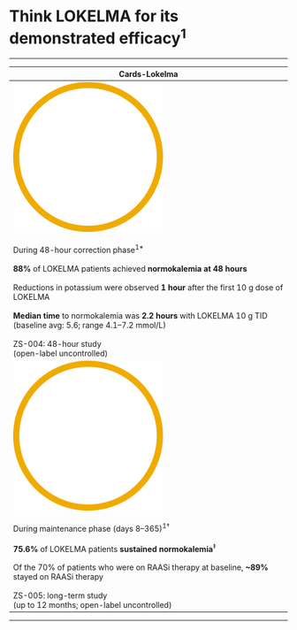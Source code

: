 # Think LOKELMA for its demonstrated efficacy<sup>1</sup>

---

| Cards-Lokelma |
|---|
| ![48-hour correction phase](./images/icon-clock-lokelma.svg)<br><br>During 48-hour correction phase<sup>1*</sup><br><br>**88%** of LOKELMA patients achieved **normokalemia at 48 hours**<br><br>Reductions in potassium were observed **1 hour** after the first 10 g dose of LOKELMA<br><br>**Median time** to normokalemia was **2.2 hours** with LOKELMA 10 g TID (baseline avg: 5.6; range 4.1–7.2 mmol/L)<br><br>ZS-004: 48-hour study<br>(open-label uncontrolled) |
| ![maintenance phase](./images/icon-wave-lokelma.svg)<br><br>During maintenance phase (days 8–365)<sup>1†</sup><br><br>**75.6%** of LOKELMA patients **sustained normokalemia**<sup>‡</sup><br><br>Of the 70% of patients who were on RAASi therapy at baseline, **~89%** stayed on RAASi therapy<br><br>ZS-005: long-term study<br>(up to 12 months; open-label uncontrolled) |

---

<!-- Content source: Figma design node-id=677-6811 -->
<!-- Block: cards-lokelma -->
<!-- Created: 2025-10-30 -->
